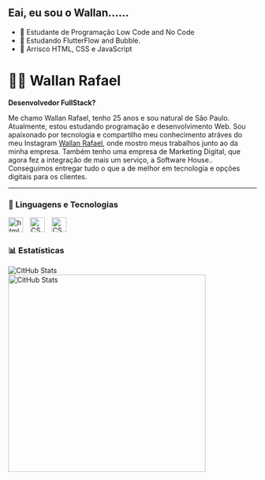 ## Eai, eu sou o Wallan...... 
- 🔭 Estudante de Programação Low Code and No Code
- 🌱 Estudando FlutterFlow and Bubble.
- 🔭 Arrisco HTML, CSS e JavaScript

# 👨‍💻 Wallan Rafael

**Desenvolvedor FullStack?**

Me chamo Wallan Rafael, tenho 25 anos e sou natural de São Paulo. Atualmente, estou estudando programação e desenvolvimento Web. Sou apaixonado por tecnologia e compartilho meu conhecimento atráves do meu Instagram [ Wallan Rafael](https://www.instagram.com/wallanrafael_/), onde mostro meus trabalhos junto ao da minha empresa. 
Também tenho uma empresa de Marketing Digital, que agora fez a integração de mais um serviço, a Software House.. Conseguimos entregar tudo o que a de melhor em tecnologia e opções digitais para os clientes.

---

### 🤖 Linguagens e Tecnologias ####

 <img 
 aling="left"
 title="html"
 width="30px"
 style="padding-right: 10px;"
 src="https://cdn.jsdelivr.net/gh/devicons/devicon@latest/icons/html5/html5-original.svg" />
<img 
 aling="left"
 alt="CSS"
 title="css"
 width="30px"
 style="padding-right: 10px;"
 src="https://cdn.jsdelivr.net/gh/devicons/devicon@latest/icons/css3/css3-original.svg" />
  <img 
 aling="left"
 alt="CSS"
 title="css"
 width="30px"
 style="padding-right: 10px;"
 src="https://cdn.jsdelivr.net/gh/devicons/devicon@latest/icons/javascript/javascript-original.svg" />

### 📊 Estatísticas ###

<p>
    <img 
    aling="left"
    alt="CitHub Stats"
    width=""
    style="padding-right: 10px;"src="https://github-readme-stats.vercel.app/api?username=wallanrafael&show_icons=true&theme=tokyonight&include_all_commits=true&locale=pt-br"
    >
</
<p>
    <img 
    aling="left"
    alt="CitHub Stats"
    width="400"
    style="padding-right: 10px;"src="https://github-readme-stats.vercel.app/api/top-langs/?username=wallanrafael&theme=tokyonight&layout=compact&custom_title=Tecnologias&langs_count=3"
    >
</p>
    
